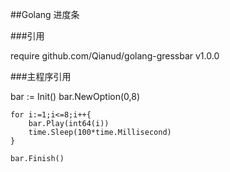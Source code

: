 ##Golang 进度条

###引用

require github.com/Qianud/golang-gressbar v1.0.0

###主程序引用

bar := Init()
	bar.NewOption(0,8)

	for i:=1;i<=8;i++{
		bar.Play(int64(i))
		time.Sleep(100*time.Millisecond)
	}

	bar.Finish() 